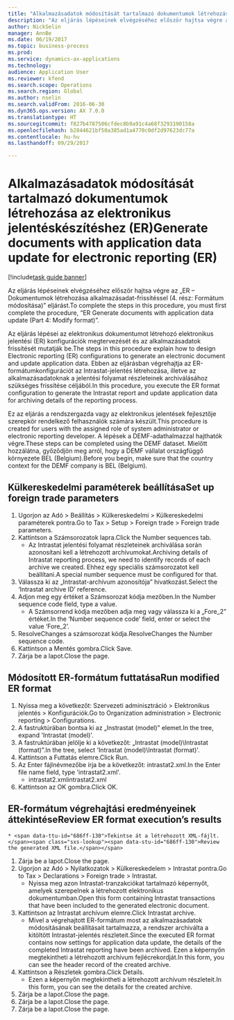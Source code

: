```yaml
--- 
title: "Alkalmazásadatok módosítását tartalmazó dokumentumok létrehozása az elektronikus jelentéskészítéshez (ER)"
description: "Az eljárás lépéseinek elvégzéséhez először hajtsa végre az „ER – Dokumentumok létrehozása alkalmazásadat-frissítéssel (4. rész: Formátum módosítása)” eljárást."
author: NickSelin
manager: AnnBe
ms.date: 06/19/2017
ms.topic: business-process
ms.prod: 
ms.service: dynamics-ax-applications
ms.technology: 
audience: Application User
ms.reviewer: kfend
ms.search.scope: Operations
ms.search.region: Global
ms.author: nselin
ms.search.validFrom: 2016-06-30
ms.dyn365.ops.version: AX 7.0.0
ms.translationtype: HT
ms.sourcegitcommit: f827b4787506cfdec8b9a91c4a68f3293190158a
ms.openlocfilehash: b2844621bf50a385ad1a4770c0df2d97623dc77a
ms.contentlocale: hu-hu
ms.lasthandoff: 09/29/2017

---
```

# <a name="generate-documents-with-application-data-update-for-electronic-reporting-er"></a><span data-ttu-id="686ff-103">Alkalmazásadatok módosítását tartalmazó dokumentumok létrehozása az elektronikus jelentéskészítéshez (ER)</span><span class="sxs-lookup"><span data-stu-id="686ff-103">Generate documents with application data update for electronic reporting (ER)</span></span>

[!include[task guide banner](../../includes/task-guide-banner.md)]

<span data-ttu-id="686ff-104">Az eljárás lépéseinek elvégzéséhez először hajtsa végre az „ER – Dokumentumok létrehozása alkalmazásadat-frissítéssel (4. rész: Formátum módosítása)” eljárást.</span><span class="sxs-lookup"><span data-stu-id="686ff-104">To complete the steps in this procedure, you must first complete the procedure, “ER Generate documents with application data update (Part 4: Modify format)”.</span></span>



<span data-ttu-id="686ff-105">Az eljárás lépései az elektronikus dokumentumot létrehozó elektronikus jelentési (ER) konfigurációk megtervezését és az alkalmazásadatok frissítését mutatják be.</span><span class="sxs-lookup"><span data-stu-id="686ff-105">The steps in this procedure explain how to design Electronic reporting (ER) configurations to generate an electronic document and update application data.</span></span> <span data-ttu-id="686ff-106">Ebben az eljárásban végrehajtja az ER-formátumkonfigurációt az Intrastat-jelentés létrehozása, illetve az alkalmazásadatoknak a jelentési folyamat részleteinek archiválásához szükséges frissítése céljából.</span><span class="sxs-lookup"><span data-stu-id="686ff-106">In this procedure, you execute the ER format configuration to generate the Intrastat report and update application data for archiving details of the reporting process.</span></span>



<span data-ttu-id="686ff-107">Ez az eljárás a rendszergazda vagy az elektronikus jelentések fejlesztője szerepkör rendelkező felhasználók számára készült.</span><span class="sxs-lookup"><span data-stu-id="686ff-107">This procedure is created for users with the assigned role of system administrator or electronic reporting developer.</span></span> <span data-ttu-id="686ff-108">A lépések a DEMF-adathalmazzal hajthatók végre.</span><span class="sxs-lookup"><span data-stu-id="686ff-108">These steps can be completed using the DEMF dataset.</span></span> <span data-ttu-id="686ff-109">Mielőtt hozzálátna, győződjön meg arról, hogy a DEMF vállalat országfüggő környezete BEL (Belgium).</span><span class="sxs-lookup"><span data-stu-id="686ff-109">Before you begin, make sure that the country context for the DEMF company is BEL (Belgium).</span></span>


## <a name="set-up-foreign-trade-parameters"></a><span data-ttu-id="686ff-110">Külkereskedelmi paraméterek beállítása</span><span class="sxs-lookup"><span data-stu-id="686ff-110">Set up foreign trade parameters</span></span>
1. <span data-ttu-id="686ff-111">Ugorjon az Adó > Beállítás > Külkereskedelmi > Külkereskedelmi paraméterek pontra.</span><span class="sxs-lookup"><span data-stu-id="686ff-111">Go to Tax > Setup > Foreign trade > Foreign trade parameters.</span></span>
2. <span data-ttu-id="686ff-112">Kattintson a Számsorozatok lapra.</span><span class="sxs-lookup"><span data-stu-id="686ff-112">Click the Number sequences tab.</span></span>
    * <span data-ttu-id="686ff-113">Az Intrastat jelentési folyamat részleteinek archiválása során azonosítani kell a létrehozott archívumokat.</span><span class="sxs-lookup"><span data-stu-id="686ff-113">Archiving details of Intrastat reporting process, we need to identify records of each archive we created.</span></span> <span data-ttu-id="686ff-114">Ehhez egy speciális számsorozatot kell beállítani.</span><span class="sxs-lookup"><span data-stu-id="686ff-114">A special number sequence must be configured for that.</span></span>  
3. <span data-ttu-id="686ff-115">Válassza ki az „Intrastat-archívum azonosítója” hivatkozást.</span><span class="sxs-lookup"><span data-stu-id="686ff-115">Select the ‘Intrastat archive ID’ reference.</span></span>
4. <span data-ttu-id="686ff-116">Adjon meg egy értéket a Számsorozat kódja mezőben.</span><span class="sxs-lookup"><span data-stu-id="686ff-116">In the Number sequence code field, type a value.</span></span>
    * <span data-ttu-id="686ff-117">A Számsorrend kódja mezőben adja meg vagy válassza ki a „Fore_2” értéket.</span><span class="sxs-lookup"><span data-stu-id="686ff-117">In the ‘Number sequence code’ field, enter or select the value ‘Fore_2’.</span></span>  
5. <span data-ttu-id="686ff-118">ResolveChanges a számsorozat kódja.</span><span class="sxs-lookup"><span data-stu-id="686ff-118">ResolveChanges the Number sequence code.</span></span>
6. <span data-ttu-id="686ff-119">Kattintson a Mentés gombra.</span><span class="sxs-lookup"><span data-stu-id="686ff-119">Click Save.</span></span>
7. <span data-ttu-id="686ff-120">Zárja be a lapot.</span><span class="sxs-lookup"><span data-stu-id="686ff-120">Close the page.</span></span>

## <a name="run-modified-er-format"></a><span data-ttu-id="686ff-121">Módosított ER-formátum futtatása</span><span class="sxs-lookup"><span data-stu-id="686ff-121">Run modified ER format</span></span>
1. <span data-ttu-id="686ff-122">Nyissa meg a következőt: Szervezeti adminisztráció > Elektronikus jelentés > Konfigurációk.</span><span class="sxs-lookup"><span data-stu-id="686ff-122">Go to Organization administration > Electronic reporting > Configurations.</span></span>
2. <span data-ttu-id="686ff-123">A fastruktúrában bontsa ki az „Instrastat (model)” elemet.</span><span class="sxs-lookup"><span data-stu-id="686ff-123">In the tree, expand 'Intrastat (model)'.</span></span>
3. <span data-ttu-id="686ff-124">A fastruktúrában jelölje ki a következőt: „Intrastat (model)\Intrastat (format)”.</span><span class="sxs-lookup"><span data-stu-id="686ff-124">In the tree, select 'Intrastat (model)\Intrastat (format)'.</span></span>
4. <span data-ttu-id="686ff-125">Kattintson a Futtatás elemre.</span><span class="sxs-lookup"><span data-stu-id="686ff-125">Click Run.</span></span>
5. <span data-ttu-id="686ff-126">Az Enter fájlnévmezőbe írja be a következőt: intrastat2.xml.</span><span class="sxs-lookup"><span data-stu-id="686ff-126">In the Enter file name field, type 'intrastat2.xml'.</span></span>
    * <span data-ttu-id="686ff-127">intrastat2.xml</span><span class="sxs-lookup"><span data-stu-id="686ff-127">intrastat2.xml</span></span>  
6. <span data-ttu-id="686ff-128">Kattintson az OK gombra.</span><span class="sxs-lookup"><span data-stu-id="686ff-128">Click OK.</span></span>

## <a name="review-er-format-executions-results"></a><span data-ttu-id="686ff-129">ER-formátum végrehajtási eredményeinek áttekintése</span><span class="sxs-lookup"><span data-stu-id="686ff-129">Review ER format execution’s results</span></span>
    * <span data-ttu-id="686ff-130">Tekintse át a létrehozott XML-fájlt.</span><span class="sxs-lookup"><span data-stu-id="686ff-130">Review the generated XML file.</span></span>  
1. <span data-ttu-id="686ff-131">Zárja be a lapot.</span><span class="sxs-lookup"><span data-stu-id="686ff-131">Close the page.</span></span>
2. <span data-ttu-id="686ff-132">Ugorjon az Adó > Nyilatkozatok > Külkereskedelem > Intrastat pontra.</span><span class="sxs-lookup"><span data-stu-id="686ff-132">Go to Tax > Declarations > Foreign trade > Intrastat.</span></span>
    * <span data-ttu-id="686ff-133">Nyissa meg azon Intrastat-tranzakciókat tartalmazó képernyőt, amelyek szerepelnek a létrehozott elektronikus dokumentumban.</span><span class="sxs-lookup"><span data-stu-id="686ff-133">Open this form containing Intrastat transactions that have been included to the generated electronic document.</span></span>  
3. <span data-ttu-id="686ff-134">Kattintson az Intrastat archívum elemre.</span><span class="sxs-lookup"><span data-stu-id="686ff-134">Click Intrastat archive.</span></span>
    * <span data-ttu-id="686ff-135">Mivel a végrehajtott ER-formátum most az alkalmazásadatok módosításának beállításait tartalmazza, a rendszer archiválta a kitöltött Intrastat-jelentés részleteit.</span><span class="sxs-lookup"><span data-stu-id="686ff-135">Since the executed ER format contains now settings for application data update, the details of the completed Intrastat reporting have been archived.</span></span> <span data-ttu-id="686ff-136">Ezen a képernyőn megtekintheti a létrehozott archívum fejlécrekordját.</span><span class="sxs-lookup"><span data-stu-id="686ff-136">In this form, you can see the header record of the created archive.</span></span>  
4. <span data-ttu-id="686ff-137">Kattintson a Részletek gombra.</span><span class="sxs-lookup"><span data-stu-id="686ff-137">Click Details.</span></span>
    * <span data-ttu-id="686ff-138">Ezen a képernyőn megtekintheti a létrehozott archívum részleteit.</span><span class="sxs-lookup"><span data-stu-id="686ff-138">In this form, you can see the details for the created archive.</span></span>  
5. <span data-ttu-id="686ff-139">Zárja be a lapot.</span><span class="sxs-lookup"><span data-stu-id="686ff-139">Close the page.</span></span>
6. <span data-ttu-id="686ff-140">Zárja be a lapot.</span><span class="sxs-lookup"><span data-stu-id="686ff-140">Close the page.</span></span>
7. <span data-ttu-id="686ff-141">Zárja be a lapot.</span><span class="sxs-lookup"><span data-stu-id="686ff-141">Close the page.</span></span>


